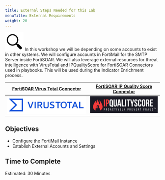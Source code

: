```yaml
---
title: External Steps Needed for this Lab
menuTitle: External Requirements
weight: 20
---
```


![search_icon](mag_glass.svg)
In this workshop we will be depending on some accounts to exist in other systems. We will configure accounts in FortiMail for the SMTP Server inside FortiSOAR.
We will also leverage external resources for threat intelligence with VirusTotal and IPQualityScore for FortiSOAR Connectors used in playbooks. This will be used during the Indicator Enrichment process.

| [FortiSOAR Virus Total Connector](https://fortisoar.contenthub.fortinet.com/detail.html?entity=virustotal&version=3.0.2&type=connector) | [FortiSOAR IP Quality Score Connector](https://fortisoar.contenthub.fortinet.com/detail.html?entity=ip-quality-score&version=1.0.1&type=connector) |
|:---------------------------------------------------------------------------------------------------------------------------------------:|:--------------------------------------------------------------------------------------------------------------------------------------------------:|
|                                                       ![VirusTotal Icon](vt.png)                                                        |                                                         ![IP Quality Score Icon](ipqs.png)                                                         |

## Objectives

- Configure the FortiMail Instance
- Establish External Accounts and Settings

## Time to Complete

Estimated: 30 Minutes
